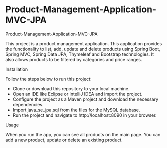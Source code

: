 # Product-Management-Application-MVC-JPA
 
Product-Management-Application-MVC-JPA


This project is a product management application. This application provides the functionality to list, add, update and delete products using Spring Boot, Spring MVC, Spring Data JPA, Thymeleaf and Bootstrap technologies. It also allows products to be filtered by categories and price ranges.


Installation

Follow the steps below to run this project:

 - Clone or download this repository to your local machine.
 - Open an IDE like Eclipse or IntelliJ IDEA and import the project.
 - Configure the project as a Maven project and download the necessary dependencies.
 - Import java_se_jpa.sql from the files for the MySQL database.
 - Run the project and navigate to http://localhost:8090 in your browser.

Usage


When you run the app, you can see all products on the main page. You can add a new product, update or delete an existing product. 
